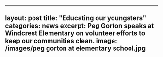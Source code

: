---
layout: post
title:  "Educating our youngsters"
categories: news
excerpt: Peg Gorton speaks at Windcrest Elementary on volunteer efforts to keep our communities clean.
image: /images/peg gorton at elementary school.jpg
--
